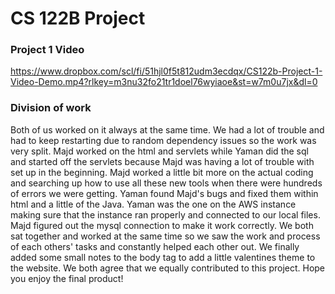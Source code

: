 
# CS 122B Project

### Project 1 Video
https://www.dropbox.com/scl/fi/51hjl0f5t812udm3ecdqx/CS122b-Project-1-Video-Demo.mp4?rlkey=m3nu32fo21tr1doel76wyiaoe&st=w7m0u7jx&dl=0

### Division of work
Both of us worked on it always at the same time. We had a lot of trouble and had to keep restarting due to random dependency issues so the work was very split. Majd worked on the html and servlets while Yaman did the sql and started off the servlets because Majd was having a lot of trouble with set up in the beginning. Majd worked a little bit more on the actual coding and searching up how to use all these new tools when there were hundreds of errors we were getting. Yaman found Majd's bugs and fixed them within html and a little of the Java. Yaman was the one on the AWS instance making sure that the instance ran properly and connected to our local files. Majd figured out the mysql connection to make it work correctly. We both sat together and worked at the same time so we saw the work and process of each others' tasks and constantly helped each other out. We finally added some small notes to the body tag to add a little valentines theme to the website. We both agree that we equally contributed to this project. Hope you enjoy the final product!
